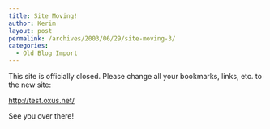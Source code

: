 ```yaml
---
title: Site Moving!
author: Kerim
layout: post
permalink: /archives/2003/06/29/site-moving-3/
categories:
  - Old Blog Import
---
```

This site is officially closed. Please change all your bookmarks, links, etc. to the new site:

<a href="http://test.oxus.net/" onclick="_gaq.push(['_trackEvent', 'outbound-article', 'http://test.oxus.net/', 'http://test.oxus.net/']);" >http://test.oxus.net/</a>

See you over there!


